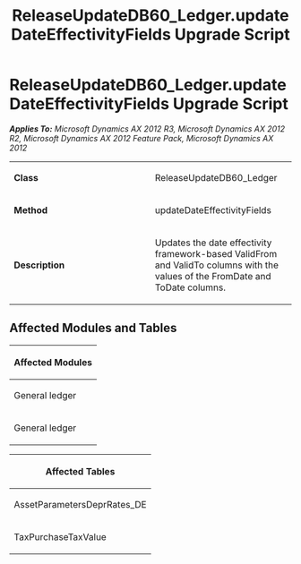 ﻿---
title: ReleaseUpdateDB60_Ledger.updateDateEffectivityFields Upgrade Script
TOCTitle: ReleaseUpdateDB60_Ledger.updateDateEffectivityFields Upgrade Script
ms:assetid: ef46da98-4d74-3b82-676c-e2e101a67d04
ms:mtpsurl: https://msdn.microsoft.com/en-us/library/JJ737401(v=AX.60)
ms:contentKeyID: 49712095
ms.date: 05/18/2015
mtps_version: v=AX.60
---

# ReleaseUpdateDB60\_Ledger.updateDateEffectivityFields Upgrade Script 


_**Applies To:** Microsoft Dynamics AX 2012 R3, Microsoft Dynamics AX 2012 R2, Microsoft Dynamics AX 2012 Feature Pack, Microsoft Dynamics AX 2012_

<table>
<colgroup>
<col style="width: 50%" />
<col style="width: 50%" />
</colgroup>
<tbody>
<tr class="odd">
<td><p><strong>Class</strong></p></td>
<td><p>ReleaseUpdateDB60_Ledger</p></td>
</tr>
<tr class="even">
<td><p><strong>Method</strong></p></td>
<td><p>updateDateEffectivityFields</p></td>
</tr>
<tr class="odd">
<td><p><strong>Description</strong></p></td>
<td><p>Updates the date effectivity framework-based ValidFrom and ValidTo columns with the values of the FromDate and ToDate columns.</p></td>
</tr>
</tbody>
</table>


## Affected Modules and Tables

<table>
<colgroup>
<col style="width: 100%" />
</colgroup>
<thead>
<tr class="header">
<th><p>Affected Modules</p></th>
</tr>
</thead>
<tbody>
<tr class="odd">
<td><p>General ledger</p></td>
</tr>
<tr class="even">
<td><p>General ledger</p></td>
</tr>
</tbody>
</table>


<table>
<colgroup>
<col style="width: 100%" />
</colgroup>
<thead>
<tr class="header">
<th><p>Affected Tables</p></th>
</tr>
</thead>
<tbody>
<tr class="odd">
<td><p>AssetParametersDeprRates_DE</p></td>
</tr>
<tr class="even">
<td><p>TaxPurchaseTaxValue</p></td>
</tr>
</tbody>
</table>

  


